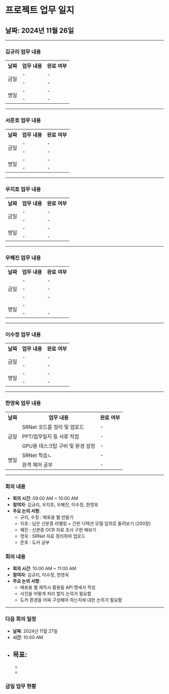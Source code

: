 # 프로젝트 업무 일지

## 날짜: 2024년 11월 26일

---

### 김규리 업무 내용

<div align="center">

<table>
  <tr>
    <th>날짜</th>
    <th>업무 내용</th>
    <th>완료 여부</th>
  </tr>
  <tr>
    <td rowspan="2">금일</td>
    <td>-</td>
    <td>-</td>
  </tr>
  <tr>
    <td>-</td>
    <td>-</td>
  </tr>
  <tr>
    <td rowspan="2">명일</td>
    <td>-</td>
    <td>-</td>
  </tr>
  <tr>
    <td>-</td>
    <td>-</td>
  </tr>
</table>

</div>

---

### 서준호 업무 내용

<div align="center">

<table>
  <tr>
    <th>날짜</th>
    <th>업무 내용</th>
    <th>완료 여부</th>
  </tr>
  <tr>
    <td rowspan="2">금일</td>
    <td>-</td>
    <td>-</td>
  </tr>
  <tr>
    <td>-</td>
    <td>-</td>
  </tr>
  <tr>
    <td rowspan="2">명일</td>
    <td>-</td>
    <td>-</td>
  </tr>
  <tr>
    <td>-</td>
    <td>-</td>
  </tr>
</table>

</div>

---

### 우지호 업무 내용

<div align="center">

<table>
  <tr>
    <th>날짜</th>
    <th>업무 내용</th>
    <th>완료 여부</th>
  </tr>
  <tr>
    <td rowspan="2">금일</td>
    <td>-</td>
    <td>-</td>
  </tr>
  <tr>
    <td>-</td>
    <td>-</td>
  </tr>
  <tr>
    <td rowspan="2">명일</td>
    <td>-</td>
    <td>-</td>
  </tr>
  <tr>
    <td>-</td>
    <td>-</td>
  </tr>
</table>

</div>

---

### 우혜진 업무 내용

<div align="center">

<table>
  <tr>
    <th>날짜</th>
    <th>업무 내용</th>
    <th>완료 여부</th>
  </tr>
  <tr>
    <td rowspan="3">금일</td>
    <td>-</td>
    <td>-</td>
  </tr>
  <tr>
    <td>-</td>
    <td>-</td>
  </tr>
  <tr>
    <td>-</td>
    <td>-</td>
  </tr>
  <tr>
    <td rowspan="2">명일</td>
    <td>-</td>
    <td></td>
  </tr>
  <tr>
    <td>-</td>
    <td>-</td>
  </tr>
</table>

</div>

---

### 이수정 업무 내용

<div align="center">

<table>
  <tr>
    <th>날짜</th>
    <th>업무 내용</th>
    <th>완료 여부</th>
  </tr>
  <tr>
    <td rowspan="2">금일</td>
    <td>-</td>
    <td>-</td>
  </tr>
  <tr>
    <td>-</td>
    <td>-</td>
  </tr>
  <tr>
    <td rowspan="2">명일</td>
    <td>-</td>
    <td>-</td>
  </tr>
  <tr>
    <td>-</td>
    <td>-</td>
  </tr>
</table>

</div>

---

### 한영욱 업무 내용

<div align="center">

<table>
  <tr>
    <th>날짜</th>
    <th>업무 내용</th>
    <th>완료 여부</th>
  </tr>
  <tr>
    <td rowspan="3">금일</td>
    <td>SRNet 코드를 정리 및 업로드</td>
    <td>-</td>
  </tr>
  <tr>
    <td>PPT/업무일지 등 서류 작업</td>
    <td>-</td>
  </tr>
  <tr>
    <td>GPU용 데스크탑 구비 및 환경 설정</td>
    <td>-</td>
  </tr>
  <tr>
    <td rowspan="2">명일</td>
    <td>SRNet 학습ㄴ</td>
    <td>-</td>
  </tr>
  <tr>
    <td>원격 제어 공부</td>
    <td>-</td>
  </tr>
</table>

</div>

---

### 회의 내용

- **회의 시간**: 09:00 AM ~ 10:00 AM
- **참여자**: 김규리, 우지호, 우혜진, 이수정, 한영욱
- **주요 논의 사항**:
  - 규리, 수정 : 배포용 웹 만들기 
  - 지호 : 남은 신분증 라벨링 + 간판 디텍션 모델 임의로 돌려보기 (200장)
  - 혜진 : 신분증 OCR 자료 조사 구현 해보기
  - 영욱 : SRNet 자료 정리하여 업로드
  - 준호 : 도커 공부




### 회의 내용

- **회의 시간**: 10:00 AM ~ 11:00 AM
- **참여자**: 김규리, 이수정, 한영욱
- **주요 논의 사항**:
  - 배포용 웹 제작시 활용될 API 명세서 작성
  - 사진을 어떻게 처리 할지 논의가 필요함
  - 도커 환경을 어찌 구성해야 하는지에 대한 논의가 필요함



---

### 다음 회의 일정

- **날짜**: 2024년 11월 27일
- **시간**: 10:00 AM
- **목표**:
  - 
  - 
  - 


### 금일 업무 현황


